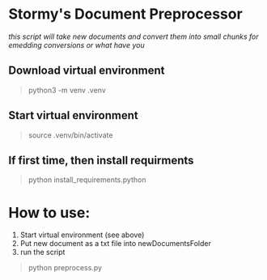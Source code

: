 # Stormy's Document Preprocessor  

*this script will take new documents and convert them into small chunks for emedding conversions or what have you*

## Download virtual environment   
> python3 -m venv .venv  

## Start virtual environment   
> source .venv/bin/activate  

## If first time, then install requirments
> python install_requirements.python  


# How to use:  
1) Start virtual environment (see above)
2) Put new document as a txt file into newDocumentsFolder
3) run the script  
> python preprocess.py